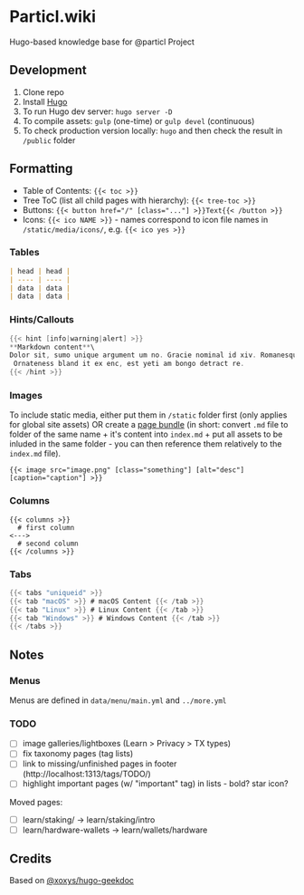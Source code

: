 # Particl.wiki

Hugo-based knowledge base for @particl Project


## Development

1. Clone repo
2. Install [Hugo](gohugo.io)
3. To run Hugo dev server: `hugo server -D`
4. To compile assets: `gulp` (one-time) or `gulp devel` (continuous)
5. To check production version locally: `hugo` and then check the result in `/public` folder


## Formatting

- Table of Contents: `{{< toc >}}`
- Tree ToC (list all child pages with hierarchy): `{{< tree-toc >}}`
- Buttons: `{{< button href="/" [class="..."] >}}Text{{< /button >}}`
- Icons: `{{< ico NAME >}}` - names correspond to icon file names in `/static/media/icons/`, e.g. `{{< ico yes >}}`

### Tables

```markdown
| head | head |
| ---- | ---- |
| data | data |
| data | data |
```

### Hints/Callouts

```go
{{< hint [info|warning|alert] >}}
**Markdown content**\
Dolor sit, sumo unique argument um no. Gracie nominal id xiv. Romanesque acclimates investiture.
 Ornateness bland it ex enc, est yeti am bongo detract re.
{{< /hint >}}
```

### Images

To include static media, either put them in `/static` folder first (only applies for global site assets) OR create a [page bundle](https://gohugo.io/content-management/page-bundles/) (in short: convert `.md` file to folder of the same name + it's content into `index.md` + put all assets to be inluded in the same folder - you can then reference them relatively to the `index.md` file).

```
{{< image src="image.png" [class="something"] [alt="desc"] [caption="caption"] >}}
```

### Columns

```
{{< columns >}}
  # first column
<--->
  # second column
{{< /columns >}}
```

### Tabs

```go
{{< tabs "uniqueid" >}}
{{< tab "macOS" >}} # macOS Content {{< /tab >}}
{{< tab "Linux" >}} # Linux Content {{< /tab >}}
{{< tab "Windows" >}} # Windows Content {{< /tab >}}
{{< /tabs >}}
```


## Notes

### Menus

Menus are defined in `data/menu/main.yml` and `../more.yml`

### TODO

- [ ] image galleries/lightboxes (Learn > Privacy > TX types)
- [ ] fix taxonomy pages (tag lists)
- [ ] link to missing/unfinished pages in footer (http://localhost:1313/tags/TODO/)
- [ ] highlight important pages (w/ "important" tag) in lists - bold? star icon?

Moved pages:
- [ ] learn/staking/ -> learn/staking/intro
- [ ] learn/hardware-wallets -> learn/wallets/hardware

## Credits

Based on [@xoxys/hugo-geekdoc](https://github.com/xoxys/hugo-geekdoc)
